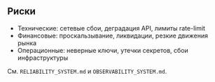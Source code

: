 ## Риски

- Технические: сетевые сбои, деградация API, лимиты rate-limit
- Финансовые: проскальзывание, ликвидации, резкие движения рынка
- Операционные: неверные ключи, утечки секретов, сбои инфраструктуры

См. `RELIABILITY_SYSTEM.md` и `OBSERVABILITY_SYSTEM.md`.
